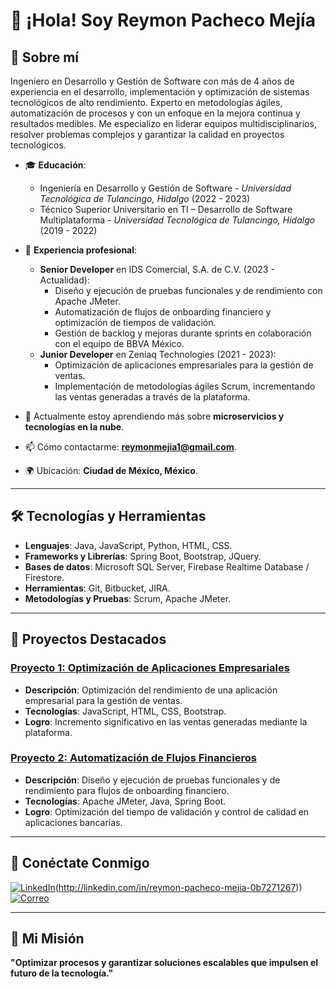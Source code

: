 # 👋 ¡Hola! Soy Reymon Pacheco Mejía

## 🌟 Sobre mí
Ingeniero en Desarrollo y Gestión de Software con más de 4 años de experiencia en el desarrollo, implementación y optimización de sistemas tecnológicos de alto rendimiento. Experto en metodologías ágiles, automatización de procesos y con un enfoque en la mejora continua y resultados medibles. Me especializo en liderar equipos multidisciplinarios, resolver problemas complejos y garantizar la calidad en proyectos tecnológicos.

- 🎓 **Educación**:
  - Ingeniería en Desarrollo y Gestión de Software - *Universidad Tecnológica de Tulancingo, Hidalgo* (2022 - 2023)
  - Técnico Superior Universitario en TI – Desarrollo de Software Multiplataforma - *Universidad Tecnológica de Tulancingo, Hidalgo* (2019 - 2022)
- 🔭 **Experiencia profesional**:
  - **Senior Developer** en IDS Comercial, S.A. de C.V. (2023 - Actualidad):
    - Diseño y ejecución de pruebas funcionales y de rendimiento con Apache JMeter.
    - Automatización de flujos de onboarding financiero y optimización de tiempos de validación.
    - Gestión de backlog y mejoras durante sprints en colaboración con el equipo de BBVA México.
  - **Junior Developer** en Zeniaq Technologies (2021 - 2023):
    - Optimización de aplicaciones empresariales para la gestión de ventas.
    - Implementación de metodologías ágiles Scrum, incrementando las ventas generadas a través de la plataforma.

- 🌱 Actualmente estoy aprendiendo más sobre **microservicios y tecnologías en la nube**.
- 📫 Cómo contactarme: **reymonmejia1@gmail.com**.
- 🌍 Ubicación: **Ciudad de México, México**.

---

## 🛠️ Tecnologías y Herramientas

- **Lenguajes**: Java, JavaScript, Python, HTML, CSS.
- **Frameworks y Librerías**: Spring Boot, Bootstrap, JQuery.
- **Bases de datos**: Microsoft SQL Server, Firebase Realtime Database / Firestore.
- **Herramientas**: Git, Bitbucket, JIRA.
- **Metodologías y Pruebas**: Scrum, Apache JMeter.

---

## 📂 Proyectos Destacados

### [Proyecto 1: Optimización de Aplicaciones Empresariales](https://github.com/tu-usuario/proyecto1)
- **Descripción**: Optimización del rendimiento de una aplicación empresarial para la gestión de ventas.
- **Tecnologías**: JavaScript, HTML, CSS, Bootstrap.
- **Logro**: Incremento significativo en las ventas generadas mediante la plataforma.

### [Proyecto 2: Automatización de Flujos Financieros](https://github.com/tu-usuario/proyecto2)
- **Descripción**: Diseño y ejecución de pruebas funcionales y de rendimiento para flujos de onboarding financiero.
- **Tecnologías**: Apache JMeter, Java, Spring Boot.
- **Logro**: Optimización del tiempo de validación y control de calidad en aplicaciones bancarias.

---

## 🤝 Conéctate Conmigo

[![LinkedIn](https://img.shields.io/badge/LinkedIn-blue?logo=linkedin&logoColor=white)]([https://www.linkedin.com/in/tu-usuario])(http://linkedin.com/in/reymon-pacheco-mejia-0b7271267))
[![Correo](https://img.shields.io/badge/Email-reymonmejia1@gmail.com-red)](mailto:reymonmejia1@gmail.com)

---

## 🚀 Mi Misión
**"Optimizar procesos y garantizar soluciones escalables que impulsen el futuro de la tecnología."**

